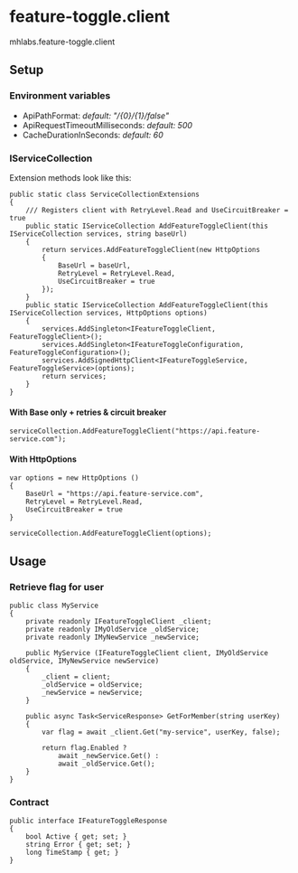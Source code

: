 # feature-toggle.client
mhlabs.feature-toggle.client

## Setup

### Environment variables
- ApiPathFormat: _default: "/{0}/{1}/false"_
- ApiRequestTimeoutMilliseconds: _default: 500_ 
- CacheDurationInSeconds: _default: 60_

### IServiceCollection

Extension methods look like this:
```
public static class ServiceCollectionExtensions
{
    /// Registers client with RetryLevel.Read and UseCircuitBreaker = true
    public static IServiceCollection AddFeatureToggleClient(this IServiceCollection services, string baseUrl)
    {
        return services.AddFeatureToggleClient(new HttpOptions 
        {
            BaseUrl = baseUrl,
            RetryLevel = RetryLevel.Read,
            UseCircuitBreaker = true
        });
    }
    public static IServiceCollection AddFeatureToggleClient(this IServiceCollection services, HttpOptions options)
    {
        services.AddSingleton<IFeatureToggleClient, FeatureToggleClient>();
        services.AddSingleton<IFeatureToggleConfiguration, FeatureToggleConfiguration>();
        services.AddSignedHttpClient<IFeatureToggleService, FeatureToggleService>(options);
        return services;
    }
}
```

#### With Base only + retries & circuit breaker
```
serviceCollection.AddFeatureToggleClient("https://api.feature-service.com");
```

#### With HttpOptions
```
var options = new HttpOptions ()
{
    BaseUrl = "https://api.feature-service.com",
    RetryLevel = RetryLevel.Read,
    UseCircuitBreaker = true
}

serviceCollection.AddFeatureToggleClient(options);
```

## Usage

### Retrieve flag for user 
```
public class MyService
{   
    private readonly IFeatureToggleClient _client;
    private readonly IMyOldService _oldService;
    private readonly IMyNewService _newService;

    public MyService (IFeatureToggleClient client, IMyOldService oldService, IMyNewService newService)
    {
        _client = client;
        _oldService = oldService;
        _newService = newService;
    }

    public async Task<ServiceResponse> GetForMember(string userKey)
    {
        var flag = await _client.Get("my-service", userKey, false);

        return flag.Enabled ?
            await _newService.Get() :
            await _oldService.Get();
    }
}
```

### Contract
```
public interface IFeatureToggleResponse
{
    bool Active { get; set; }
    string Error { get; set; }
    long TimeStamp { get; }
}
```

